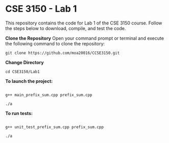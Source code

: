 # CSE 3150 - Lab 1

This repository contains the code for Lab 1 of the CSE 3150 course. Follow the steps below to download, compile, and test the code.

**Clone the Repository**
Open your command prompt or terminal and execute the following command to clone the repository:
```shell
git clone https://github.com/moa20016/CCSE3150.git
```
**Change Directory**

```shell
cd CSE3150/Lab1
```
**To launch the project:**

```shell

g++ main_prefix_sum.cpp prefix_sum.cpp
```
```shell
./a
```


**To run tests:**

```shell

g++ unit_test_prefix_sum.cpp prefix_sum.cpp
```
```shell
./a
```

